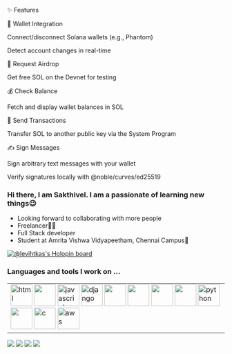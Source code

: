 ✨ Features

🔑 Wallet Integration

Connect/disconnect Solana wallets (e.g., Phantom)

Detect account changes in real-time

💸 Request Airdrop

Get free SOL on the Devnet for testing

💰 Check Balance

Fetch and display wallet balances in SOL

🔄 Send Transactions

Transfer SOL to another public key via the System Program

✍️ Sign Messages

Sign arbitrary text messages with your wallet

Verify signatures locally with @noble/curves/ed25519




<h3>Hi there, I am Sakthivel. I am a passionate of learning new things😉</h3>
<ul>
  <li>Looking forward to collaborating with more people</li>
  <li>Freelancer💪💪</li>
  <li>Full Stack developer</li>
  <li>Student at Amrita Vishwa Vidyapeetham, Chennai Campus🏫</li>
 
</ul>

[![@levihtkas's Holopin board](https://holopin.me/coolmanvk)](https://holopin.io/@levihtkas)

<h3>Languages and tools I work on ...</h3>
<table>
  <tr>
    <td>
        <div>
          <a href="https://developer.mozilla.org/en-US/docs/Web/HTML"><img src="https://img.icons8.com/color/48/000000/html-5--v1.png" alt="html" width="50" height="50"/></a>
          <a href="https://www.w3.org/Style/CSS/Overview.en.html"><img src="https://img.icons8.com/color/48/000000/css3.png" width="50" height="50"/></a>
          <a href="https://www.javascript.com"><img src="https://img.icons8.com/color/128/000000/javascript.png" alt="javascript" width="50" height="50" /></a>
          <a href="https://www.djangoproject.com"><img src="https://img.icons8.com/color/128/000000/django.png" alt="django" width="50" height="50" /></a>
          <a href="https://reactjs.org"><img src="https://img.icons8.com/nolan/64/react-native.png" width="50" height="50"/></a>
          <a href="console.firebase.google.com/"><img src="https://img.icons8.com/color/48/null/firebase.png" width="50" height="50" /></a>
          <a href="https://www.mongodb.com/"><img src="https://img.icons8.com/color/48/null/mongodb.png" width="50" height="50"/></a>
          <a href="https://vuejs.org"><img src="https://img.icons8.com/color/48/000000/vue-js.png" width="50" height="50"/></a>
          <a href="https://www.python.org"><img src="https://img.icons8.com/color/128/000000/python.png" alt="python" width="50" height="50" /></a>
          <a href="https://flutter.dev"><img src="https://img.icons8.com/fluency/48/000000/flutter.png" width="50" height="50"/></a>
          <a href="https://www.cprogramming.com"><img src="https://img.icons8.com/color/48/000000/c-programming.png" alt="c" width="50" height="50" /><a>
          <a href="https://aws.amazon.com"><img src="https://img.icons8.com/color/344/amazon-web-services.png" alt="aws" width="50" height="50"></a> 
        </div>
            </td>
          </tr>
</table>
<img src="https://github-readme-stats.vercel.app/api?username=levihtkas&show_icons=true&include_all_commits=true&count_private=true&hide_border=true&theme=dark" />
<img src="https://github-readme-streak-stats.herokuapp.com?user=levihtkas&theme=dark&hide_border=true" />
<img src="https://github-readme-stats.vercel.app/api/top-langs/?username=levihtkas&theme=dark">
<img src="https://github-profile-trophy.vercel.app/?username=levihtkas" />

